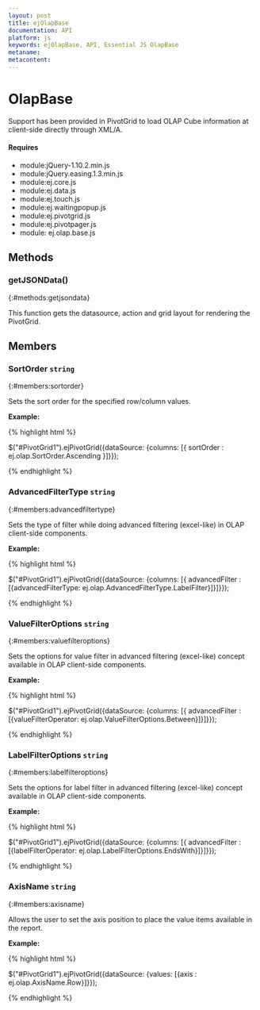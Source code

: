 ```yaml
---
layout: post
title: ejOlapBase
documentation: API
platform: js
keywords: ejOlapBase, API, Essential JS OlapBase
metaname: 
metacontent: 
---
```


# OlapBase
<ts  isFrameWork="true" />

Support has been provided in PivotGrid to load OLAP Cube information at client-side directly through XML/A. 

#### Requires

* module:jQuery-1.10.2.min.js
* module:jQuery.easing.1.3.min.js
* module:ej.core.js
* module:ej.data.js
* module:ej.touch.js
* module:ej.waitingpopup.js
* module:ej.pivotgrid.js
* module:ej.pivotpager.js
* module: ej.olap.base.js


## Methods

### getJSONData()
{:#methods:getjsondata}

This function gets the datasource, action and grid layout for rendering the PivotGrid.


## Members

### SortOrder  `string`
{:#members:sortorder}

Sets the sort order for the specified row/column values.


**Example:**

{% highlight html %}

$("#PivotGrid1").ejPivotGrid({dataSource: {columns: [{ sortOrder : ej.olap.SortOrder.Ascending }]}});

{% endhighlight %}


### AdvancedFilterType  `string`
{:#members:advancedfiltertype}

Sets the type of filter while doing advanced filtering (excel-like) in OLAP client-side components.


**Example:**

{% highlight html %}

$("#PivotGrid1").ejPivotGrid({dataSource: {columns: [{ advancedFilter : [{advancedFilterType:  ej.olap.AdvancedFilterType.LabelFilter}]}]}});

{% endhighlight %}


### ValueFilterOptions  `string`
{:#members:valuefilteroptions}

Sets the options for value filter in advanced filtering (excel-like) concept available in OLAP client-side components.


**Example:**

{% highlight html %}

$("#PivotGrid1").ejPivotGrid({dataSource: {columns: [{ advancedFilter : [{valueFilterOperator: ej.olap.ValueFilterOptions.Between}]}]}});

{% endhighlight %}


### LabelFilterOptions  `string`
{:#members:labelfilteroptions}

Sets the options for label filter in advanced filtering (excel-like) concept available in OLAP client-side components.


**Example:**

{% highlight html %}

$("#PivotGrid1").ejPivotGrid({dataSource: {columns: [{ advancedFilter : [{labelFilterOperator: ej.olap.LabelFilterOptions.EndsWith}]}]}});

{% endhighlight %}


### AxisName  `string`
{:#members:axisname}

Allows the user to set the axis position to place the value items available in the report.


**Example:**

{% highlight html %}
 
$("#PivotGrid1").ejPivotGrid({dataSource: {values: [{axis : ej.olap.AxisName.Row}]}});

{% endhighlight %}
